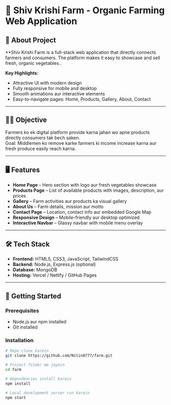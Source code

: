 

# 🌱 Shiv Krishi Farm - Organic Farming Web Application



## 🌟 About Project

**Shiv Krishi Farm is a full-stack web application that directly connects farmers and consumers. The platform makes it easy to showcase and sell fresh, organic vegetables..  

**Key Highlights:**
- Attractive UI with modern design  
- Fully responsive for mobile and desktop  
- Smooth animations aur interactive elements  
- Easy-to-navigate pages: Home, Products, Gallery, About, Contact  

---

## 🧑‍🌾 Objective

Farmers ko ek digital platform provide karna jahan wo apne products directly consumers tak bech saken.  
Goal: Middlemen ko remove karke farmers ki income increase karna aur fresh produce easily reach karna.

---

## 🖥️ Features

- **Home Page** – Hero section with logo aur fresh vegetables showcase  
- **Products Page** – List of available products with images, description, aur prices  
- **Gallery** – Farm activities aur products ka visual gallery  
- **About Us** – Farm details, mission aur motto  
- **Contact Page** – Location, contact info aur embedded Google Map  
- **Responsive Design** – Mobile-friendly aur desktop optimized  
- **Interactive Navbar** – Glassy navbar with mobile menu overlay

---

## 🛠️ Tech Stack

- **Frontend:** HTML5, CSS3, JavaScript, TailwindCSS  
- **Backend:** Node.js, Express.js (optional)  
- **Database:** MongoDB   
- **Hosting:** Vercel / Netlify / GitHub Pages  

---

## 🚀 Getting Started

### Prerequisites

- Node.js aur npm installed  
- Git installed  

### Installation

```bash
# Repo clone karein
git clone https://github.com/Nitin8777/farm.git

# Project folder me jayein
cd farm

# Dependencies install karein
npm install

# Local development server run karein
npm start
